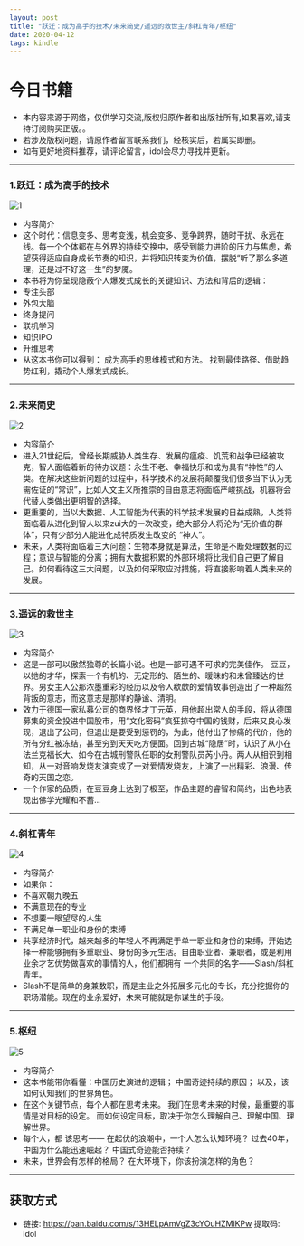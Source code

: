 ```yaml
---
layout: post
title: "跃迁：成为高手的技术/未来简史/遥远的救世主/斜杠青年/枢纽"
date: 2020-04-12 
tags: kindle  
---
```

# 今日书籍

* 本内容来源于网络，仅供学习交流,版权归原作者和出版社所有,如果喜欢,请支持订阅购买正版。。
* 若涉及版权问题，请原作者留言联系我们，经核实后，若属实即删。
* 如有更好地资料推荐，请评论留言，idol会尽力寻找并更新。


----------
###  1.跃迁：成为高手的技术
![1](https://i.imgur.com/MBY2cbr.jpg)

- 内容简介
- 这个时代：信息变多、思考变浅，机会变多、竞争跨界，随时干扰、永远在线。每一个个体都在与外界的持续交换中，感受到能力进阶的压力与焦虑，希望获得适应自身成长节奏的知识，并将知识转变为价值，摆脱“听了那么多道理，还是过不好这一生”的梦魇。
- 本书将为你呈现隐蔽个人爆发式成长的关键知识、方法和背后的逻辑：
- 专注头部
- 外包大脑
- 终身提问
- 联机学习
- 知识IPO
- 升维思考
- 从这本书你可以得到：
成为高手的思维模式和方法。
找到最佳路径、借助趋势红利，撬动个人爆发式成长。

----------
###  2.未来简史
![2](https://i.imgur.com/ftKnnVK.jpg)

- 内容简介
- 进入21世纪后，曾经长期威胁人类生存、发展的瘟疫、饥荒和战争已经被攻克，智人面临着新的待办议题：永生不老、幸福快乐和成为具有“神性”的人类。在解决这些新问题的过程中，科学技术的发展将颠覆我们很多当下认为无需佐证的“常识”，比如人文主义所推崇的自由意志将面临严峻挑战，机器将会代替人类做出更明智的选择。
- 更重要的，当以大数据、人工智能为代表的科学技术发展的日益成熟，人类将面临着从进化到智人以来zui大的一次改变，绝大部分人将沦为“无价值的群体”，只有少部分人能进化成特质发生改变的 “神人”。
- 未来，人类将面临着三大问题：生物本身就是算法，生命是不断处理数据的过程；意识与智能的分离；拥有大数据积累的外部环境将比我们自己更了解自己。如何看待这三大问题，以及如何采取应对措施，将直接影响着人类未来的发展。

----------
###  3.遥远的救世主
![3](https://i.imgur.com/fgpXx61.jpg)

- 内容简介
- 这是一部可以傲然独尊的长篇小说。也是一部可遇不可求的完美佳作。
豆豆，以她的才华，探索一个有机的、无定形的、陌生的、暧昧的和未曾臻达的世界。男女主人公那浓墨重彩的经历以及令人欷歔的爱情故事创造出了一种超然背叛的意志，而这意志是那样的静谧、清明。
- 效力于德国一家私募公司的商界怪才丁元英，用他超出常人的手段，将从德国募集的资金投进中国股市，用“文化密码”疯狂掠夺中国的钱财，后来又良心发现，退出了公司，但退出是要受到惩罚的，为此，他付出了惨痛的代价，他的所有分红被冻结，甚至穷到天天吃方便面。回到古城“隐居”时，认识了从小在法兰克福长大、如今在古城刑警队任职的女刑警队员芮小丹。两人从相识到相知，从一对音响发烧友演变成了一对爱情发烧友，上演了一出精彩、浪漫、传奇的天国之恋。
- 一个作家的品质，在豆豆身上达到了极至，作品主题的睿智和简约，出色地表现出佛学光耀和不蓄...

----------
###  4.斜杠青年
![4](https://i.imgur.com/8ULmDIM.jpg)

- 内容简介
- 如果你：
- 不喜欢朝九晚五
- 不满意现在的专业
- 不想要一眼望尽的人生
- 不满足单一职业和身份的束缚
- 共享经济时代，越来越多的年轻人不再满足于单一职业和身份的束缚，开始选择一种能够拥有多重职业、身份的多元生活。自由职业者、兼职者，或是利用业余才艺优势做喜欢的事情的人，他们都拥有 一个共同的名字——Slash/斜杠青年。
- Slash不是简单的身兼数职，而是主业之外拓展多元化的专长，充分挖掘你的职场潜能。现在的业余爱好，未来可能就是你谋生的手段。

----------
###  5.枢纽
![5](https://i.imgur.com/71hifRg.jpg)

-  内容简介
-  这本书能带你看懂：中国历史演进的逻辑；
中国奇迹持续的原因；
以及，该如何认知我们的世界角色。
- 在这个关键节点，每个人都在思考未来。
我们在思考未来的时候，最重要的事情是对目标的设定。
而如何设定目标，取决于你怎么理解自己、理解中国、理解世界。
- 每个人，都 该思考——
在起伏的浪潮中，一个人怎么认知环境？
过去40年，中国为什么能迅速崛起？
中国式奇迹能否持续？
- 未来，世界会有怎样的格局？
在大环境下，你该扮演怎样的角色？

----------

##  获取方式

- 链接: https://pan.baidu.com/s/13HELpAmVgZ3cYOuHZMiKPw 提取码: idol


